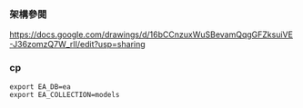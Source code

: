 ### 架構參閱

https://docs.google.com/drawings/d/16bCCnzuxWuSBevamQqgGFZksuiVE-J36zomzQ7W_rlI/edit?usp=sharing

### cp
```
export EA_DB=ea
export EA_COLLECTION=models
```